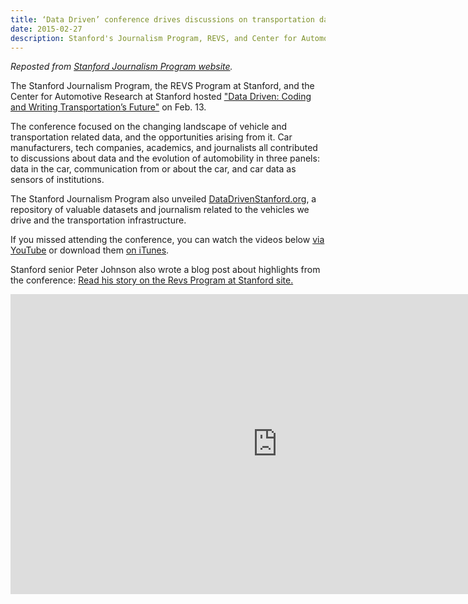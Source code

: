 ```yaml
---
title: ‘Data Driven’ conference drives discussions on transportation data
date: 2015-02-27
description: Stanford's Journalism Program, REVS, and Center for Automotive Research hosted a conference on the changing landscape of vehicle and transportation related data.
---
```


_Reposted from [Stanford Journalism Program website](http://journalism.stanford.edu/data-driven-conference-videos/)._

The Stanford Journalism Program, the REVS Program at Stanford, and the Center for Automotive Research at Stanford hosted <a href="http://journalism.stanford.edu/datadriven-conf/" target="_blank">"Data Driven: Coding and Writing Transportation’s Future"</a> on Feb. 13.

The conference focused on the changing landscape of vehicle and transportation related data, and the opportunities arising from it. Car manufacturers, tech companies, academics, and journalists all contributed to discussions about data and the evolution of automobility in three panels: data in the car, communication from or about the car, and car data as sensors of institutions.

The Stanford Journalism Program also unveiled <a href="http://www.datadrivenstanford.org/" target="_blank">DataDrivenStanford.org</a>, a repository of valuable datasets and journalism related to the vehicles we drive and the transportation infrastructure.

If you missed attending the conference, you can watch the videos below <a href="https://www.youtube.com/playlist?list=PLpGHT1n4-mAsIxVxtpTQov5A8onvr4JKA" target="_blank">via YouTube</a> or download them <a href="https://itunes.apple.com/us/itunes-u/id971419498" target="_blank">on iTunes</a>.

Stanford senior Peter Johnson also wrote a blog post about highlights from the conference: <a href="http://revs.stanford.edu/blog/772" target="_blank">Read his story on the Revs Program at Stanford site.</a>

<center><iframe src="https://www.youtube.com/embed/videoseries?list=PLpGHT1n4-mAsIxVxtpTQov5A8onvr4JKA" width="853" height="480" frameborder="0" allowfullscreen="allowfullscreen"></iframe></center>
